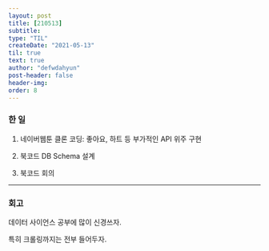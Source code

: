 ```yaml
---
layout: post
title: [210513] 
subtitle: 
type: "TIL"
createDate: "2021-05-13"
til: true
text: true
author: "defwdahyun"
post-header: false
header-img: 
order: 8
---
```


### **한 일**

1. 네이버웹툰 클론 코딩: 좋아요, 하트 등 부가적인 API 위주 구현

2. 북코드 DB Schema 설계

3. 북코드 회의

<hr>

### 회고

데이터 사이언스 공부에 많이 신경쓰자.

특히 크롤링까지는 전부 들어두자.